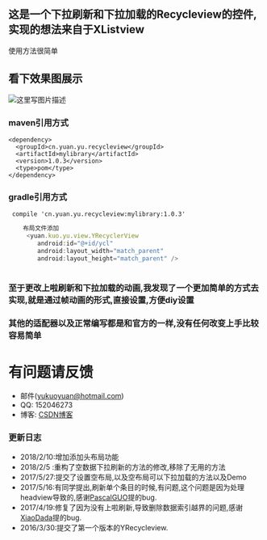 ## 这是一个下拉刷新和下拉加载的Recycleview的控件,实现的想法来自于XListview
使用方法很简单

## 看下效果图展示
![这里写图片描述](http://img.blog.csdn.net/20170325160739077?watermark/2/text/aHR0cDovL2Jsb2cuY3Nkbi5uZXQvRWFza1NoYXJr/font/5a6L5L2T/fontsize/400/fill/I0JBQkFCMA==/dissolve/70/gravity/SouthEast)

### maven引用方式
```
<dependency>
  <groupId>cn.yuan.yu.recycleview</groupId>
  <artifactId>mylibrary</artifactId>
  <version>1.0.3</version>
  <type>pom</type>
</dependency>
```
### gradle引用方式
```
 compile 'cn.yuan.yu.recycleview:mylibrary:1.0.3'
```
```javascript
    布局文件添加
     <yuan.kuo.yu.view.YRecyclerView
        android:id="@+id/ycl"
        android:layout_width="match_parent"
        android:layout_height="match_parent" />



```
### 至于更改上啦刷新和下拉加载的动画,我发现了一个更加简单的方式去实现,就是通过帧动画的形式,直接设置,方便diy设置
### 其他的适配器以及正常编写都是和官方的一样,没有任何改变上手比较容易简单
# 有问题请反馈
* 邮件(yukuoyuan@hotmail.com)
* QQ: 152046273
* 博客: [CSDN博客](http://blog.csdn.net/easkshark)

### 更新日志

 - 2018/2/10:增加添加头布局功能
 - 2018/2/5 :重构了空数据下拉刷新的方法的修改,移除了无用的方法
 - 2017/5/27:提交了设置空布局,以及空布局可以下拉加载的方法以及Demo
 - 2017/5/16:有同学提出,刷新单个条目的时候,有问题,这个问题是因为处理headview导致的,感谢[PascalGUO](https://github.com/pascalGuo)提的bug.
 - 2017/4/19:修复了因为没有上啦刷新,导致删除数据索引越界的问题,感谢[XiaoDada](https://github.com/XiaoDada)提的bug.
 - 2016/3/30:提交了第一个版本的YRecycleview.
